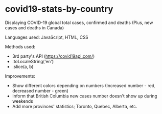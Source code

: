 # covid19-stats-by-country

Displaying COVID-19 global total cases, confirmed and deaths (Plus, new cases and deaths in Canada)

Languages used:
JavaScript, HTML, CSS

Methods used:

- 3rd party's API (https://covid19api.com/)
- .toLocaleString('en')
- .slice(a, b)

Improvements:

- Show different colors depending on numbers (Increased number - red, decreased number - green)
- Inform that British Columbia new cases number doesn't show up during weekends
- Add more provinces' statistics; Toronto, Quebec, Alberta, etc. 
